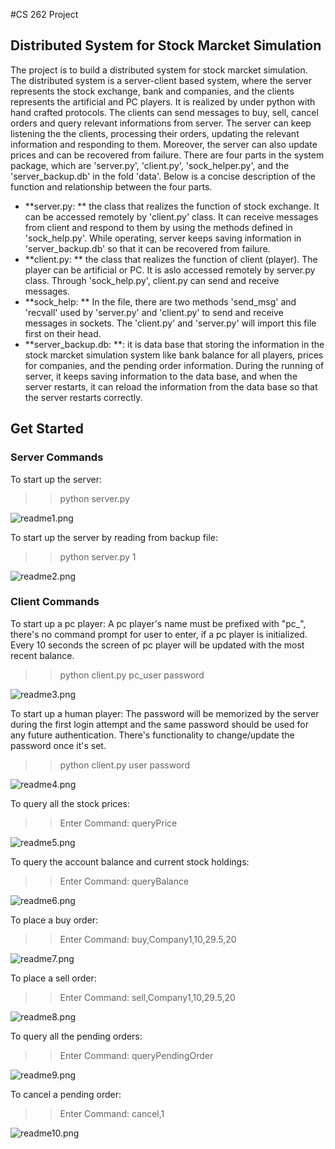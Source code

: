 #CS 262 Project
## Distributed System for Stock Marcket Simulation
The project is to build a distributed system for stock marcket simulation. The distributed system is a server-client based system, where the server represents the stock exchange, bank and companies, and the clients represents the artificial and PC players. It is realized by under python with hand crafted protocols. The clients can send messages to buy, sell, cancel orders and query relevant informations from server. The server can keep listening the the clients, processing their orders, updating the relevant information and responding to them. Moreover, the server can also update prices and can be recovered from failure. There are four parts in the system package, which are 'server.py', 'client.py', 'sock_helper.py', and the 'server_backup.db' in the fold 'data'. Below is a concise description of the function and relationship between the four parts.

- **server.py: ** the class that realizes the function of stock exchange. It can be accessed remotely by 'client.py' class. It can receive messages from client and respond to them by using the methods defined in 'sock_help.py'. While operating, server keeps saving information in 'server_backup.db' so that it can be recovered from failure.
- **client.py: ** the class that realizes the function of client (player). The player can be artificial or PC. It is aslo accessed remotely by server.py class. Through 'sock_help.py', client.py can send and receive messages.
- **sock_help: ** In the file, there are two methods 'send_msg' and 'recvall' used by 'server.py' and 'client.py' to send and receive messages in sockets. The 'client.py' and 'server.py' will import this file first on their head.
- **server_backup.db: **: it is data base that storing the information in the stock marcket simulation system like bank balance for all players, prices for companies, and the pending order information. During the running of server, it keeps saving information to the data base, and when the server restarts, it can reload the information from the data base so that the server restarts correctly.


## Get Started
### Server Commands
To start up the server:

>> python server.py

![readme1.png]({{site.baseurl}}/readme1.png)

To start up the server by reading from backup file:

>> python server.py 1

![readme2.png]({{site.baseurl}}/readme2.png)

### Client Commands
To start up a pc player:
A pc player's name must be prefixed with "pc_", there's no command prompt for user to enter, if a pc player is initialized. Every 10 seconds the screen of pc player will be updated with the most recent balance.

>> python client.py pc_user password

![readme3.png]({{site.baseurl}}/readme3.png)

To start up a human player:
The password will be memorized by the server during the first login attempt and the same password should be used for any future authentication. There's functionality to change/update the password once it's set. 

>> python client.py user password

![readme4.png]({{site.baseurl}}/readme4.png)

To query all the stock prices:

>> Enter Command: queryPrice

![readme5.png]({{site.baseurl}}/readme5.png)

To query the account balance and current stock holdings:

>> Enter Command: queryBalance

![readme6.png]({{site.baseurl}}/readme6.png)

To place a buy order:

>> Enter Command: buy,Company1,10,29.5,20

![readme7.png]({{site.baseurl}}/readme7.png)

To place a sell order:

>> Enter Command: sell,Company1,10,29.5,20

![readme8.png]({{site.baseurl}}/readme8.png)

To query all the pending orders:

>> Enter Command: queryPendingOrder

![readme9.png]({{site.baseurl}}/readme9.png)

To cancel a pending order:

>> Enter Command: cancel,1

![readme10.png]({{site.baseurl}}/readme10.png)

